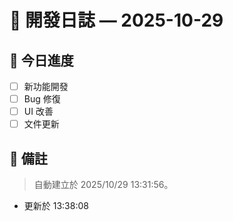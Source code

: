 # 📅 開發日誌 — 2025-10-29

## 🧩 今日進度
- [ ] 新功能開發
- [ ] Bug 修復
- [ ] UI 改善
- [ ] 文件更新

## 💭 備註
> 自動建立於 2025/10/29 13:31:56。
- 更新於 13:38:08
